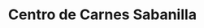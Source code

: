 ---
title: "Centro de Carnes Sabanilla"
url: /sabanilla/centro-de-carnes-sabanilla/
shop: carnicero
---